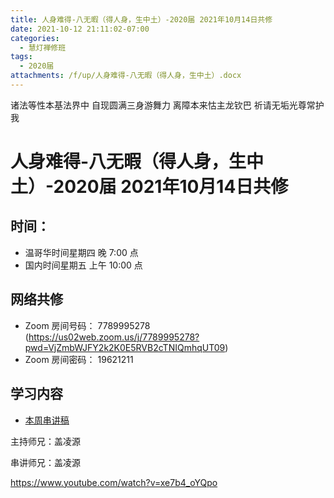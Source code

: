 ```yaml
---
title: 人身难得-八无暇（得人身，生中土）-2020届 2021年10月14日共修
date: 2021-10-12 21:11:02-07:00
categories:
  - 慧灯禅修班
tags:
  - 2020届
attachments: /f/up/人身难得-八无暇（得人身，生中土）.docx
---
```

诸法等性本基法界中 自现圆满三身游舞力 
离障本来怙主龙钦巴 祈请无垢光尊常护我

# 人身难得-八无暇（得人身，生中土）-2020届 2021年10月14日共修

## 时间：

* 温哥华时间星期四 晚 7:00 点
* 国内时间星期五 上午 10:00 点

## 网络共修

* Zoom 房间号码： 7789995278 (<https://us02web.zoom.us/j/7789995278?pwd=VjZmbWJFY2k2K0E5RVB2cTNIQmhqUT09>)
* Zoom 房间密码： 19621211

## 学习内容

* [本周串讲稿](/f/up/2020届人身难得（邪见，佛不出世，喑哑）.pptx)

主持师兄：盖凌源

串讲师兄：盖凌源

<https://www.youtube.com/watch?v=xe7b4_oYQpo>